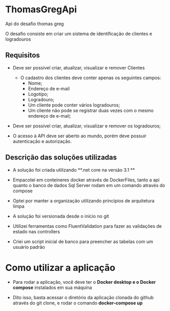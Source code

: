 # ThomasGregApi
Api do desafio thomas greg

O desafio consiste em criar um sistema de identificação de clientes e logradouros

## Requisitos
 - Deve ser possível criar, atualizar, visualizar e remover Clientes
     - O cadastro dos clientes deve conter apenas os seguintes campos:
        -  Nome;
        - Endereço de e-mail
        - Logotipo;
        - Logradouro;
        - Um cliente pode conter vários logradouros;
        - Um cliente não pode se registrar duas vezes com o mesmo endereço
  de e-mail;

- Deve ser possível criar, atualizar, visualizar e remover os logradouros;
- O acesso à API deve ser aberto ao mundo, porém deve possuir autenticação e
autorização.

## Descrição das soluções utilizadas

- A solução foi criada utilizando **.net core na versão 3.1
**
- Empacotei em conteineres docker através de DockerFiles, tanto a api quanto o banco de dados Sql Server rodam em um comando através do compose

- Optei por manter a organização utilizando princípios de arquitetura limpa

- A solução foi versionada desde o início no git

- Utilizei ferramentas como FluentValidation para fazer as validações de estado nas controllers

- Criei um script inicial de banco para preencher as tabelas com um usuário padrão

# Como utilizar a aplicação

- Para rodar a aplicação, você deve ter o **Docker desktop e o Docker compose** instalados em sua máquina

- Dito isso, basta acessar o diretório da aplicação clonada do github através do git clone, e rodar o comando **docker-compose up**
